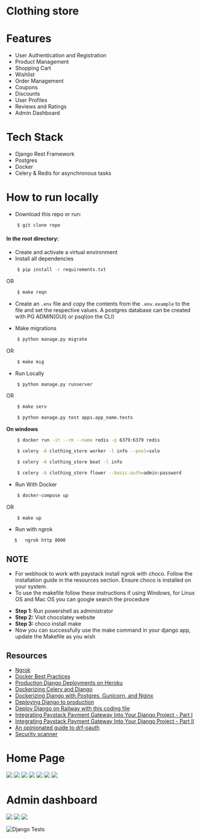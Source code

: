 # Clothing store

# Features
* User Authentication and Registration
* Product Management
* Shopping Cart
* Wishlist
* Order Management
* Coupons
* Discounts
* User Profiles
* Reviews and Ratings
* Admin Dashboard

# Tech Stack
* Django Rest Framework
* Postgres
* Docker
* Celery & Redis for asynchronous tasks
  
# How to run locally
* Download this repo or run: 
```bash
    $ git clone repo
```

#### In the root directory:
- Create and activate a virtual environment
- Install all dependencies
```bash
    $ pip install -r requirements.txt
```
OR
```bash
    $ make reqn
```
- Create an `.env` file and copy the contents from the `.env.example` to the file and set the respective values. A postgres database can be created with PG ADMIN(GUI) or psql(on the CLI)

- Make migrations
```bash
    $ python manage.py migrate
```
OR
```bash
    $ make mig
```
- Run Locally
```bash
    $ python manage.py runserver
```
OR
```bash
    $ make serv
```
```bash
    $ python manage.py test apps.app_name.tests
```

**On windows**
```bash
    $ docker run -it --rm --name redis -p 6379:6379 redis
```
```bash
    $ celery -A clothing_store worker -l info --pool=solo
```
```bash
    $ celery -A clothing_store beat -l info
```
```bash
    $ celery -A clothing_store flower --basic-auth=admin:password
```

- Run With Docker
```bash
    $ docker-compose up  
```
OR
```bash
    $ make up  
```
- Run with ngrok
 ```bash
    $   ngrok http 8000
```

## NOTE
* For webhook to work with paystack install ngrok with choco. Follow the installation guide in the resources section. Ensure choco is installed on your system.
* To use the makefile follow these instructions if using Windows, for Linux OS and Mac OS you can google search the procedure
- **Step 1**: Run powershell as administrator
- **Step 2:** Visit chocolatey website
- **Step 3:** choco install make
- Now you can successfully use the make command in your django app, update the Makefile as you wish

## Resources 
* [Ngrok](https://download.ngrok.com/downloads/windows)
* [Docker Best Practices](https://testdriven.io/blog/docker-best-practices/)
* [Production Django Deployments on Heroku](https://testdriven.io/blog/production-django-deployments-on-heroku/)
* [Dockerizing Celery and Django](https://testdriven.io/courses/django-celery/docker/)
* [Dockerizing Django with Postgres, Gunicorn, and Nginx](https://testdriven.io/blog/dockerizing-django-with-postgres-gunicorn-and-nginx/#project-setup)
* [Deploying Django to production](https://developer.mozilla.org/en-US/docs/Learn_web_development/Extensions/Server-side/Django/Deployment#example_hosting_on_railway)
* [Deploy Django on Railway with this coding file](https://www.codingforentrepreneurs.com/blog/deploy-django-on-railway-with-this-dockerfile)
* [Integrating Paystack Payment Gateway Into Your Django Project - Part I](https://willingly.hashnode.dev/integrating-paystack-payment-gateway-with-django)
* [Integrating Paystack Payment Gateway Into Your Django Project - Part II](https://willingly.hashnode.dev/integrating-paystack-payment-gateway-with-django-ii)
* [An opinionated guide to drf-oauth](https://www.circumeo.io/blog/entry/an-opinionated-guide-to-drf-oauth/)
* [Security scanner](https://www.apisec.ai/blog/apisec-the-only-platform-for-automated-api-security-testing)

  
# Home Page
<img src="./static/media/home1.png"> 
<img src="./static/media/auth.png"> 
<img src="./static/media/cart.png"> 
<img src="./static/media/shop.png"> 
<img src="./static/media/ghop.png"> 
<img src="./static/media/rp.png"> 
<img src="./static/media/shipping.png"> 


 

# Admin dashboard
<img src="./static/media/admin1.png">  
<img src="./static/media/admin2.png">  
<img src="./static/media/admin3.png">  

![Django Tests](https://github.com/praise002/clothing_store_drf/actions/workflows/django-tests.yml/badge.svg)

